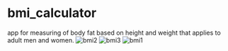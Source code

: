 # bmi_calculator

app for measuring of body fat based on height and weight that applies to adult men and women.
![bmi2](https://user-images.githubusercontent.com/86576304/123617505-9b7d8f80-d807-11eb-96da-73611204e57a.png)
![bmi3](https://user-images.githubusercontent.com/86576304/123617509-9caebc80-d807-11eb-867b-6449550221e9.png)
![bmi1](https://user-images.githubusercontent.com/86576304/123617511-9d475300-d807-11eb-84bb-61520e37dccd.png)

